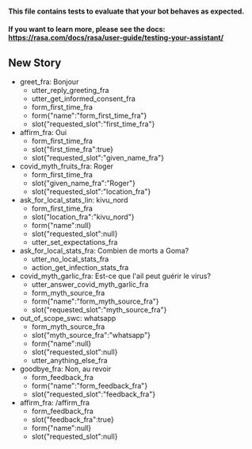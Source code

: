 #### This file contains tests to evaluate that your bot behaves as expected.
#### If you want to learn more, please see the docs: https://rasa.com/docs/rasa/user-guide/testing-your-assistant/

## New Story

* greet_fra: Bonjour
  - utter_reply_greeting_fra
  - utter_get_informed_consent_fra
  - form_first_time_fra
  - form{"name":"form_first_time_fra"}
  - slot{"requested_slot":"first_time_fra"}
* affirm_fra: Oui
  - form_first_time_fra
  - slot{"first_time_fra":true}
  - slot{"requested_slot":"given_name_fra"}
* covid_myth_fruits_fra: Roger
  - form_first_time_fra
  - slot{"given_name_fra":"Roger"}
  - slot{"requested_slot":"location_fra"}
* ask_for_local_stats_lin: kivu_nord
  - form_first_time_fra
  - slot{"location_fra":"kivu_nord"}
  - form{"name":null}
  - slot{"requested_slot":null}
  - utter_set_expectations_fra
* ask_for_local_stats_fra: Combien de morts a Goma?
  - utter_no_local_stats_fra
  - action_get_infection_stats_fra
* covid_myth_garlic_fra: Est-ce que l'ail peut guérir le virus?
  - utter_answer_covid_myth_garlic_fra
  - form_myth_source_fra
  - form{"name":"form_myth_source_fra"}
  - slot{"requested_slot":"myth_source_fra"}
* out_of_scope_swc: whatsapp
  - form_myth_source_fra
  - slot{"myth_source_fra":"whatsapp"}
  - form{"name":null}
  - slot{"requested_slot":null}
  - utter_anything_else_fra
* goodbye_fra: Non, au revoir
  - form_feedback_fra
  - form{"name":"form_feedback_fra"}
  - slot{"requested_slot":"feedback_fra"}
* affirm_fra: /affirm_fra
  - form_feedback_fra
  - slot{"feedback_fra":true}
  - form{"name":null}
  - slot{"requested_slot":null}






<!-- ## greet_fr
* greet_fr: Bonjour
 - utter_reply_greeting_fr
 - utter_get_informed_consent_fr
 - form_first_time_fr
* form: inform: Oui
 - form: form_first_time_fr
* form: inform: Roger
 - form: form_first_time_fr
 - form{"name": null}
 - utter_greet_with_name_fr
 - utter_set_expectations_fr

## greet_sw
* greet_sw: Jambo
  - utter_reply_greeting_sw
  - utter_get_informed_consent_fsw
  - form_first_time_sw
* form: inform: Ndio
  - form: form_first_time_sw
* form: inform: Roger
  - form: form_first_time_sw
  - form{"name": null}
  - utter_greet_with_name_sw
  - utter_set_expectations_sw -->




<!-- ## say goodbye
* goodbye: Au revoir!
  - utter_goodbye -->


<!-- * check_earnings: How much did i earn
    - transact_search_form
    - form{"name":"transact_search_form"}
* transfer_money: i want to transfer money
    - utter_ask_switch_goal
* affirm: yes
    - transfer_form
    - form{"name":"transfer_form"}
* form: inform: to [Paul](PERSON)
    - form: transfer_form
* form: inform: [$45](amount-of-money:45)
    - form: transfer_form
* form: affirm: /affirm
    - form: transfer_form
    - form{"name":null}
    - utter_ask_back_to_transact
* deny: no
    - utter_ok


## happy path 1
* greet: hello there!
  - utter_greet
* mood_great: amazing
  - utter_happy

## happy path 2
* greet: hello there!
  - utter_greet
* mood_great: amazing
  - utter_happy
* goodbye: bye-bye!
  - utter_goodbye

## sad path 1
* greet: hello
  - utter_greet
* mood_unhappy: not good
  - utter_cheer_up
  - utter_did_that_help
* affirm: yes
  - utter_happy

## sad path 2
* greet: hello
  - utter_greet
* mood_unhappy: not good
  - utter_cheer_up
  - utter_did_that_help
* deny: not really
  - utter_goodbye

## sad path 3
* greet: hi
  - utter_greet
* mood_unhappy: very terrible
  - utter_cheer_up
  - utter_did_that_help
* deny: no
  - utter_goodbye


## bot challenge
* bot_challenge: are you a bot?
  - utter_iamabot -->
